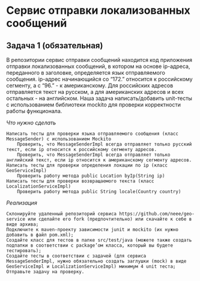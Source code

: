 # Сервис отправки локализованных сообщений

## Задача 1 (обязательная)

В репозитории cервис отправки сообщений находится код приложения отправки локализованных сообщений, в котором на основе ip-адреса, переданного в заголовке, определяется язык отправляемого сообщения. ip-адрес начинающийся со “172.” относится к российскому сегменту, а с “96.” - к американскому. Для российских адресов отправляется текст на русском, а для американских адресов и всех остальных - на английском. Наша задача написать/добавить unit-тесты с использованием библиотеки mockito для проверки корректности работы функционала.

*Что нужно сделать*

    Написать тесты для проверки языка отправляемого сообщения (класс MessageSender) с использованием Mockito
        Проверить, что MessageSenderImpl всегда отправляет только русский текст, если ip относится к российскому сегменту адресов.
        Проверить, что MessageSenderImpl всегда отправляет только английский текст, если ip относится к американскому сегменту адресов.
    Написать тесты для проверки определения локации по ip (класс GeoServiceImpl)
        Проверить работу метода public Location byIp(String ip)
    Написать тесты для проверки возвращаемого текста (класс LocalizationServiceImpl)
        Проверить работу метода public String locale(Country country)

*Реализация*

    Склонируйте удаленный репозиторий сервиса https://github.com/neee/geo-service или сделайте его fork (предпочтительно) или скачайте к себе в виде архива;
    Подключите к maven-проекту зависимости junit и mockito (их нужно добавить в файл pom.xml);
    Создайте класс для тестов в папке src/test/java (можете также создать подпапки в соответствии с package’ом класса, который вы будете тестировать);
    Создайте тесты в соответствии с задачей (для сервиса MessageSenderImpl, нужно обязательно создать заглушки (mock) в виде GeoServiceImpl и LocalizationServiceImpl) минимум 4 unit теста;
    Отправьте задачу на проверку.

